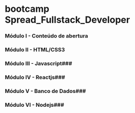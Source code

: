 # bootcamp Spread_Fullstack_Developer

### Módulo I - Conteúdo de abertura

### Módulo II - HTML/CSS3

### Módulo III - Javascript###

### Módulo IV - Reactjs###

### Módulo V - Banco de Dados###

### Módulo VI - Nodejs###

